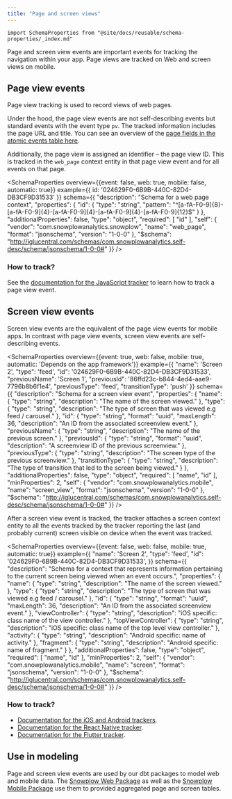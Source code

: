 ```yaml
---
title: "Page and screen views"
---
```


```mdx-code-block
import SchemaProperties from "@site/docs/reusable/schema-properties/_index.md"
```

Page and screen view events are important events for tracking the navigation within your app.
Page views are tracked on Web and screen views on mobile.

## Page view events

Page view tracking is used to record views of web pages.

Under the hood, the page view events are not self-describing events but standard events with the event type `pv`.
The tracked information includes the page URL and title.
You can see an overview of the [page fields in the atomic events table here](/docs/understanding-your-pipeline/canonical-event/index.md#page-fields).

Additionally, the page view is assigned an identifier – the page view ID.
This is tracked in the `web_page` context entity in that page view event and for all events on that page.

<SchemaProperties
  overview={{event: false, web: true, mobile: false, automatic: true}}
  example={{
    id: '024629F0-6B9B-440C-82D4-DB3CF9D31533'
   }}
  schema={{ "description": "Schema for a web page context", "properties": { "id": { "type": "string", "pattern": "^[a-fA-F0-9]{8}-[a-fA-F0-9]{4}-[a-fA-F0-9]{4}-[a-fA-F0-9]{4}-[a-fA-F0-9]{12}$" } }, "additionalProperties": false, "type": "object", "required": [ "id" ], "self": { "vendor": "com.snowplowanalytics.snowplow", "name": "web_page", "format": "jsonschema", "version": "1-0-0" }, "$schema": "http://iglucentral.com/schemas/com.snowplowanalytics.self-desc/schema/jsonschema/1-0-0#"
}} />

### How to track?

See the [documentation for the JavaScript tracker](/docs/sources/trackers/javascript-trackers/web-tracker/tracking-events/index.md#page-views) to learn how to track a page view event.

## Screen view events

Screen view events are the equivalent of the page view events for mobile apps.
In contrast with page view events, screen view events are self-describing events.

<SchemaProperties
  overview={{event: true, web: false, mobile: true, automatic: 'Depends on the app framework'}}
  example={{
    "name": 'Screen 2',
    "type": 'feed',
    "id": '024629F0-6B9B-440C-82D4-DB3CF9D31533',
    "previousName": 'Screen 1',
    "previousId": '86ffd23c-b844-4ed4-aae9-7796b8b6f1e4',
    "previousType": 'feed',
    "transitionType": 'push'
   }}
  schema={{ "description": "Schema for a screen view event", "properties": { "name": { "type": "string", "description": "The name of the screen viewed." }, "type": { "type": "string", "description": "The type of screen that was viewed e.g feed / carousel." }, "id": { "type": "string", "format": "uuid", "maxLength": 36, "description": "An ID from the associated screenview event." }, "previousName": { "type": "string", "description": "The name of the previous screen." }, "previousId": { "type": "string", "format": "uuid", "description": "A screenview ID of the previous screenview." }, "previousType": { "type": "string", "description": "The screen type of the previous screenview." }, "transitionType": { "type": "string", "description": "The type of transition that led to the screen being viewed." } }, "additionalProperties": false, "type": "object", "required": [ "name", "id" ], "minProperties": 2, "self": { "vendor": "com.snowplowanalytics.mobile", "name": "screen_view", "format": "jsonschema", "version": "1-0-0" }, "$schema": "http://iglucentral.com/schemas/com.snowplowanalytics.self-desc/schema/jsonschema/1-0-0#" }} />

After a screen view event is tracked, the tracker attaches a screen context entity to all the events tracked by the tracker reporting the last (and probably current) screen visible on device when the event was tracked.

<SchemaProperties
  overview={{event: false, web: false, mobile: true, automatic: true}}
  example={{
    "name": 'Screen 2',
    "type": 'feed',
    "id": '024629F0-6B9B-440C-82D4-DB3CF9D31533',
   }}
  schema={{ "description": "Schema for a context that represents information pertaining to the current screen being viewed when an event occurs.", "properties": { "name": { "type": "string", "description": "The name of the screen viewed." }, "type": { "type": "string", "description": "The type of screen that was viewed e.g feed / carousel." }, "id": { "type": "string", "format": "uuid", "maxLength": 36, "description": "An ID from the associated screenview event." }, "viewController": { "type": "string", "description": "iOS specific: class name of the view controller." }, "topViewController": { "type": "string", "description": "iOS specific: class name of the top level view controller." }, "activity": { "type": "string", "description": "Android specific: name of activity." }, "fragment": { "type": "string", "description": "Android specific: name of fragment." } }, "additionalProperties": false, "type": "object", "required": [ "name", "id" ], "minProperties": 2, "self": { "vendor": "com.snowplowanalytics.mobile", "name": "screen", "format": "jsonschema", "version": "1-0-0" }, "$schema": "http://iglucentral.com/schemas/com.snowplowanalytics.self-desc/schema/jsonschema/1-0-0#" }} />

### How to track?

* [Documentation for the iOS and Android trackers](/docs/sources/trackers/mobile-trackers/tracking-events/screen-tracking/index.md).
* [Documentation for the React Native tracker](/docs/sources/trackers/react-native-tracker/tracking-events/screen-tracking/index.md).
* [Documentation for the Flutter tracker](/docs/sources/trackers/flutter-tracker/tracking-events/index.md#track-screen-views-withscreenview).

## Use in modeling

Page and screen view events are used by our dbt packages to model web and mobile data.
The [Snowplow Web Package](/docs/modeling-your-data/modeling-your-data-with-dbt/dbt-models/legacy/dbt-web-data-model/index.md) as well as the [Snowplow Mobile Package](/docs/modeling-your-data/modeling-your-data-with-dbt/dbt-models/legacy/dbt-mobile-data-model/index.md) use them to provided aggregated page and screen tables.
